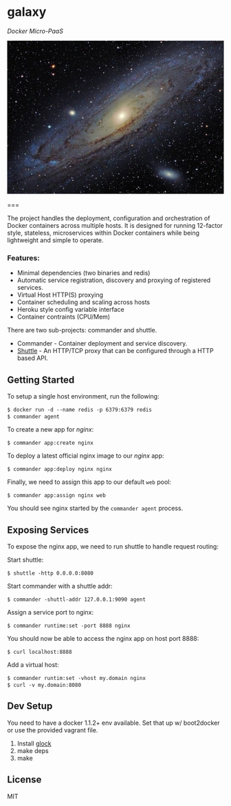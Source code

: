 galaxy
======

*Docker Micro-PaaS*

![galaxy](logo.jpg)

===

The project handles the deployment, configuration and orchestration of Docker containers across
multiple hosts.  It is designed for running 12-factor style, stateless, microservices
within Docker containers while being lightweight and simple to operate.

### Features:

* Minimal dependencies (two binaries and redis)
* Automatic service registration, discovery and proxying of registered services.
* Virtual Host HTTP(S) proxying
* Container scheduling and scaling across hosts
* Heroku style config variable interface
* Container contraints (CPU/Mem)

There are two sub-projects: commander and shuttle.

  * Commander - Container deployment and service discovery.
  * [Shuttle](https://github.com/litl/shuttle) - An HTTP/TCP proxy that can be configured through a HTTP based API.

## Getting Started

To setup a single host environment, run the following:

```
$ docker run -d --name redis -p 6379:6379 redis
$ commander agent
```

To create a new app for _nginx_:

```
$ commander app:create nginx
```

To deploy a latest official nginx image to our _nginx_ app:

```
$ commander app:deploy nginx nginx
```

Finally, we need to assign this app to our default `web` pool:

```
$ commander app:assign nginx web
```

You should see nginx started by the `commander agent` process.

## Exposing Services

To expose the nginx app, we need to run shuttle to handle request routing:

Start shuttle:

```
$ shuttle -http 0.0.0.0:8080
```

Start commander with a shuttle addr:

```
$ commander -shuttl-addr 127.0.0.1:9090 agent
```

Assign a service port to nginx:

```
$ commander runtime:set -port 8888 nginx
```

You should now be able to access the nginx app on host port 8888:
```
$ curl localhost:8888
```

Add a virtual host:
```
$ commander runtim:set -vhost my.domain nginx
$ curl -v my.domain:8080
```

## Dev Setup

You need to have a docker 1.1.2+ env available.  Set that up w/ boot2docker or use the provided
vagrant file.

1. Install [glock](https://github.com/robfig/glock)
2. make deps
3. make

## License

MIT

